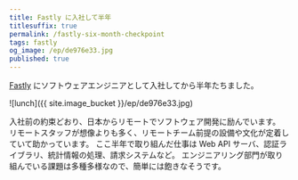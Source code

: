 ```yaml
---
title: Fastly に入社して半年
titlesuffix: true
permalink: /fastly-six-month-checkpoint
tags: fastly
og_image: /ep/de976e33.jpg
published: true
---
```


[Fastly](/t/fastly) にソフトウェアエンジニアとして入社してから半年たちました。

![lunch]({{ site.image_bucket }}/ep/de976e33.jpg)

入社前の約束どおり、日本からリモートでソフトウェア開発に励んでいます。
リモートスタッフが想像よりも多く、リモートチーム前提の設備や文化が定着していて助かっています。
ここ半年で取り組んだ仕事は Web API サーバ、認証ライブラリ、統計情報の処理、請求システムなど。
エンジニアリング部門が取り組んでいる課題は多種多様なので、簡単には飽きなそうです。
